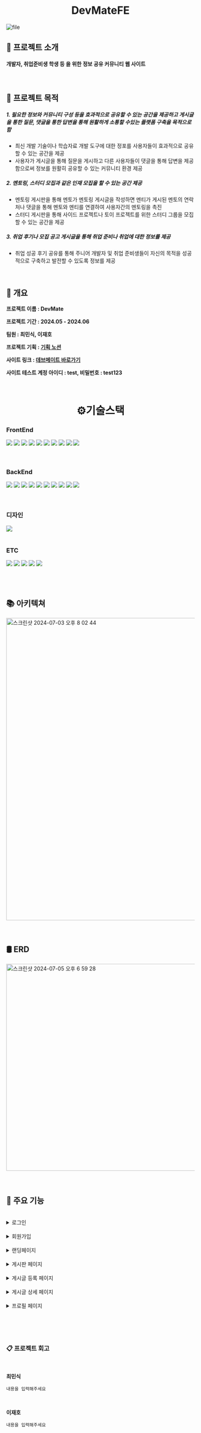 # <center> DevMateFE</center>

![file](https://github.com/minsik2434/DevMateFE/assets/119111149/f0bb2975-9ee4-4b6f-8da0-ea3758bc848d)

## 📢 프로젝트 소개

#### 개발자, 취업준비생 학생 등 을 위한 정보 공유 커뮤니티 웹 사이트

<!-- #### 여러가지 카테고리의 게시판을 제공해 사용자들이 원하는 카테고리를 통해 정보를 공유할 수 있다 -->

<br>

## 🎯 프로젝트 목적



##### 1. 필요한 정보와 커뮤니티 구성 등을 효과적으로 공유할 수 있는 공간을 제공하고 게시글을 통한 질문, 댓글을 통한 답변을 통해 원활하게 소통할 수있는 플랫폼 구축을 목적으로 함

- 최신 개발 기술이나 학습자료 개발 도구에 대한 정포를 사용자들이 효과적으로 공유할 수 있는 공간을 제공
- 사용자가 게시글을 통해 질문을 게시하고 다른 사용자들이 댓글을 통해 답변을 제공함으로써 정보를 원활히 공유할 수 있는 커뮤니티 환경 제공

##### 2. 멘토링, 스터디 모집과 같은 인재 모집을 할 수 있는 공간 제공

- 멘토링 게시판을 통해 멘토가 멘토링 게시글을 작성하면 멘티가 게시된 멘토의 연락처나 댓글을 통해 멘토와 멘티를 연결하여 사용자간의 멘토링을 촉진
- 스터디 게시판을 통해 사이드 프로젝트나 토이 프로젝트를 위한 스터디 그룹을 모집할 수 있는 공간을 제공

##### 3. 취업 후기나 모집 공고 게시글을 통해 취업 준비나 취업에 대한 정보를 제공

- 취업 성공 후기 공유를 통해 주니어 개발자 및 취업 준비생들이 자신의 목적을 성공적으로 구축하고 발전할 수 있도록 정보를 제공

<br>

## 🎨 개요


<b>프로젝트 이름 : DevMate</b>

<b>프로젝트 기간 : 2024.05 - 2024.06</b>

<b>팀원 : 최민식, 이재호</b>

<b>프로젝트 기획 : [기획 노션](https://www.notion.so/DevMate-cd8e323d3c744ad8a3659973e7e77274)</b>

<b>사이트 링크 : [데브메이트 바로가기](https://devmate-fe.vercel.app)</b>

<b>사이트 테스트 계정 아이디 : test, 비밀번호 : test123</b>

<br>

# <center>⚙️기술스택 </center>


### FrontEnd

<div>
<img src="https://img.shields.io/badge/javascript-F7DF1E?style=for-the-badge&logo=javascript&logoColor=black">
<img src="https://img.shields.io/badge/react-61DAFB?style=for-the-badge&logo=react&logoColor=black">
<img src="https://img.shields.io/badge/html5-E34F26?style=for-the-badge&logo=html5&logoColor=white"> 
<img src="https://img.shields.io/badge/css-1572B6?style=for-the-badge&logo=css3&logoColor=white">
<img src="https://img.shields.io/badge/tailwindcss-06B6D4?style=for-the-badge&logo=tailwindcss&logoColor=white">
<img src="https://img.shields.io/badge/zustand-302c28?style=for-the-badge">
<img src="https://img.shields.io/badge/reactrouter-CA4245?style=for-the-badge&logo=reactrouter&logoColor=black">
<img src="https://img.shields.io/badge/framer-0055FF?style=for-the-badge&logo=reactrouter&logoColor=black">
<img src="https://img.shields.io/badge/vite-0055FF?style=for-the-badge&logo=vite&logoColor=white">
<img src="https://img.shields.io/badge/postcss-DD3A0A?style=for-the-badge&logo=postcss&logoColor=black">
</div>

<br>
<br>

### BackEnd

<div>
<img src="https://img.shields.io/badge/java-cc7623?style=for-the-badge">
<img src="https://img.shields.io/badge/spring-6DB33F?style=for-the-badge&logo=spring&logoColor=black">
<img src="https://img.shields.io/badge/spring boot-6DB33F?style=for-the-badge&logo=springboot&logoColor=black">
<img src="https://img.shields.io/badge/spring security-6DB33F?style=for-the-badge&logo=springsecurity&logoColor=black">
<img src="https://img.shields.io/badge/spring data jpa-6DB33F?style=for-the-badge">
<img src="https://img.shields.io/badge/jpa-b0a271?style=for-the-badge">
<img src="https://img.shields.io/badge/querydsl-1777c0?style=for-the-badge">
<img src="https://img.shields.io/badge/mysql-1777c0?style=for-the-badge&logo=mysql&logoColor=black">
<img src="https://img.shields.io/badge/amazons3-569A31?style=for-the-badge&logo=amazons3&logoColor=black">
<img src="https://img.shields.io/badge/amazonec2-FF9900?style=for-the-badge&logo=amazonec2&logoColor=black">   
</div>

<br>
<br>

### 디자인

<img src="https://img.shields.io/badge/figma-F24E1E?style=for-the-badge&logo=figma&logoColor=black">

<br>
<br>

### ETC

<div>
<img src="https://img.shields.io/badge/git-F05032?style=for-the-badge&logo=git&logoColor=black">
<img src="https://img.shields.io/badge/github-181717?style=for-the-badge&logo=github&logoColor=white">
<img src="https://img.shields.io/badge/postman-FF6C37?style=for-the-badge&logo=postman&logoColor=white">
<img src="https://img.shields.io/badge/pinpoint-279cf2?style=for-the-badge"> 
<img src="https://img.shields.io/badge/vercel-000000?style=for-the-badge&logo=vercel&logoColor=white"> 
</div>

<br>
<br>
<br>

## 📚 아키텍쳐

<img width="805" alt="스크린샷 2024-07-03 오후 8 02 44" src="https://github.com/minsik2434/DevMateFE/assets/119111149/b9ae23b3-13cf-4c20-abd5-132ea7048cf7">

<br>
<br>
<br>

## 🛢️ ERD

<img width="551" alt="스크린샷 2024-07-05 오후 6 59 28" src="https://github.com/minsik2434/DevMateFE/assets/119111149/f4df5a1b-1724-4447-80a8-3f5e2b3c537a">


<br>
<br>
<br>

## 🚀 주요 기능

<br>

<details>
  <summary>로그인</summary>

  <br>
  <img width="1440" alt="로그인 페이지" src="https://github.com/minsik2434/DevMateFE/assets/119111149/e03ac9e6-1b3d-4f14-b252-bff3aff5d0f2">

  <hr>

  * 로그인 기능
  * 아이디 또는 비밀번호 불일치 시 토스트 출력


</details>

<br>

<details>
  <summary>회원가입</summary>

  <br>
  <img width="1440" alt="스크린샷 2024-07-08 오후 3 33 47" src="https://github.com/minsik2434/DevMateFE/assets/119111149/e03ac9e6-1b3d-4f14-b252-bff3aff5d0f2">

  <hr>

  * 유효성 검사 기능
  * 유효성 검사 통과 시 회원가입 기능


</details>

<br>

<details>
  <summary>랜딩페이지</summary>

  <br>
  <img width="1440" alt="스크린샷 2024-07-08 오후 3 33 47" src="https://github.com/minsik2434/DevMateFE/assets/119111149/e03ac9e6-1b3d-4f14-b252-bff3aff5d0f2">

  <hr>

  * 조회수가 높은 순으로 카테고리별 게시글을 보여줌


</details>

<br>

<details>
<summary>게시판 페이지</summary>

<br>

  <img width="1440" alt="스크린샷 2024-07-08 오후 3 36 09" src="https://github.com/minsik2434/DevMateFE/assets/119111149/3e405b31-e34f-4384-9e17-819e366c0240">

  <br><br>

  <img width="1440" alt="스크린샷 2024-07-08 오후 3 57 49" src="https://github.com/minsik2434/DevMateFE/assets/119111149/892207e9-427c-42ab-9eb9-d7f99932fde5">

  <hr>

  * 게시글을 조회 및 검색 가능
  * 해시 태그 기능을 이용해서 필터링 가능
  * 검색을 이용해서 검색어 게시글로 조회가능
  * 정렬기준을 최신순, 좋아요순, 댓글 순으로 정렬 가능

</details>
  

<br>

<details>
  <summary>게시글 등록 페이지</summary>

  <br>
  <img width="1440" alt="게시글 등록 페이지" src="https://github.com/minsik2434/DevMateFE/assets/119111149/e03ac9e6-1b3d-4f14-b252-bff3aff5d0f2">

  <hr>

  * 유효성 검사 기능
  * 게시글 등록 기능


</details>


<br>

<details>
  <summary>게시글 상세 페이지</summary>

  <br>
  <img width="1440" alt="스크린샷 2024-07-08 오후 3 38 03" src="https://github.com/minsik2434/DevMateFE/assets/119111149/75161215-1f45-40b3-bef3-1497702c0e76">

  <hr>

  * 게시글 상세정보 조회 가능
  * 하트 버튼을 클릭해서 게시글에 좋아요 가능
  * 해당 게시글에 댓글 생성 수정 삭제 가능
  * 자신이 게시한 게시글일 경우 게시글 수정 가능


</details>

<br>

<details>
  <summary>프로필 페이지</summary>

  <br>
   <img width="1440" alt="프로필 페이지" src="https://github.com/minsik2434/DevMateFE/assets/119111149/6376f894-ce6f-413c-9001-219b7bfe5bed">

  <hr>

  * 자신의 프로필 조회 및 수정
  * 계정 삭제
  * 자신이 게시한글, 좋아요한 글, 댓글단 글 조회 가능


</details>


<br>
<br>
<br>
<br>

### 📋 프로젝트 회고

<br>

<b>최민식</b>

```
내용을 입력해주세요
```

<br>

<b>이재호</b>

``` 
내용을 입력해주세요
```


 
  
